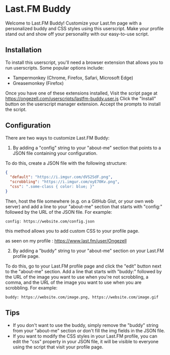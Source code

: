 # Last.FM Buddy

Welcome to Last.FM Buddy! Customize your Last.fm page with a personalized buddy and CSS styles using this userscript. Make your profile stand out and show off your personality with our easy-to-use script.

## Installation

To install this userscript, you'll need a browser extension that allows you to run userscripts. Some popular options include:

- Tampermonkey (Chrome, Firefox, Safari, Microsoft Edge)
- Greasemonkey (Firefox)

Once you have one of these extensions installed, Visit the script page at https://ongezell.com/userscripts/lastfm-buddy.user.js
Click the "Install" button on the userscript manager extension.
Accept the prompts to install the script.

## Configuration

There are two ways to customize Last.FM Buddy:

1. By adding a "config" string to your "about-me" section that points to a JSON file containing your configuration.

To do this, create a JSON file with the following structure:

```json
{
  "default": "https://i.imgur.com/dVS2SdF.png",
  "scrobbling": "https://i.imgur.com/oyE70Kv.png",
  "css": ".some-class { color: blue; }"
}
 ``` 
Then, host the file somewhere (e.g. on a GitHub Gist, or your own web server) and add a line to your "about-me" section that starts with "config:" followed by the URL of the JSON file. For example:

`config: https://website.com/config.json`

this method allows you to add custom CSS to your profile page.

as seen on my profile : https://www.last.fm/user/Ongezell


2. By adding a "buddy" string to your "about-me" section on your Last.FM profile page.

To do this, go to your Last.FM profile page and click the "edit" button next to the "about-me" section. Add a line that starts with "buddy:" followed by the URL of the image you want to use when you're not scrobbling, a comma, and the URL of the image you want to use when you are scrobbling. For example:

`buddy: https://website.com/image.png, https://website.com/image.gif`


## Tips

- If you don't want to use the buddy, simply remove the "buddy" string from your "about-me" section or don't fill the img fields in the JSON file.
- If you want to modify the CSS styles in your Last.FM profile, you can edit the "css" property in your JSON file, it will be visible to everyone using the script that visit your profile page.
